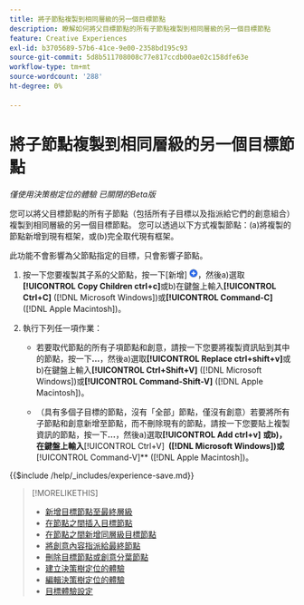 ```yaml
---
title: 將子節點複製到相同層級的另一個目標節點
description: 瞭解如何將父目標節點的所有子節點複製到相同層級的另一個目標節點
feature: Creative Experiences
exl-id: b3705689-57b6-41ce-9e00-2358bd195c93
source-git-commit: 5d8b511708008c77e817ccdb00ae02c158dfe63e
workflow-type: tm+mt
source-wordcount: '288'
ht-degree: 0%

---
```


# 將子節點複製到相同層級的另一個目標節點

*僅使用決策樹定位的體驗*
*已關閉的Beta版*

您可以將父目標節點的所有子節點（包括所有子目標以及指派給它們的創意組合）複製到相同層級的另一個目標節點。 您可以透過以下方式複製節點：(a)將複製的節點新增到現有框架，或(b)完全取代現有框架。<!-- Give the main use case or an example to explain. -->

此功能不會影響為父節點指定的目標，只會影響子節點。

<!-- 1. [ways to get to the decision tree] -->

1. 按一下您要複製其子系的父節點，按一下[新增] ![](/help/creative/assets/add.png "")，然後a\)選取&#x200B;**[!UICONTROL Copy Children ctrl+c]**&#x200B;或b\)在鍵盤上輸入&#x200B;**[!UICONTROL Ctrl+C]** ([!DNL Microsoft Windows])或&#x200B;**[!UICONTROL Command-C]** ([!DNL Apple Macintosh])。

1. 執行下列任一項作業：

   * 若要取代節點的所有子項節點和創意，請按一下您要將複製資訊貼到其中的節點，按一下&#x200B;**...**，然後a\)選取&#x200B;**[!UICONTROL Replace ctrl+shift+v]**&#x200B;或b\)在鍵盤上輸入&#x200B;**[!UICONTROL Ctrl+Shift+V]** ([!DNL Microsoft Windows])或&#x200B;**[!UICONTROL Command-Shift-V]** ([!DNL Apple Macintosh])。

   * （具有多個子目標的節點，沒有「全部」節點，僅沒有創意）若要將所有子節點和創意新增至節點，而不刪除現有的節點，請按一下您要貼上複製資訊的節點，按一下&#x200B;**...**，然後a\)選取&#x200B;**[!UICONTROL Add ctrl+v]** **或b\)，在鍵盤上輸入&#x200B;**&#x200B;[!UICONTROL Ctrl+V] **&#x200B; ([!DNL Microsoft Windows])或&#x200B;**&#x200B;[!UICONTROL Command-V]** ([!DNL Apple Macintosh])。

<!--
1. (Optional) To save the experience, click **[!UICONTROL Save]**, and then do the following.
...

These formatted steps are inserted automatically from text in the following file in the _includes folder, which reused in multiple places.
-->

{{$include /help/_includes/experience-save.md}}

>[!MORELIKETHIS]
>
>* [新增目標節點至最終層級](experience-target-node-add-final.md)
>* [在節點之間插入目標節點](experience-target-node-add-inner.md)
>* [在節點之間新增同層級目標節點](experience-target-node-add-sibling.md)
>* [將創意內容指派給最終節點](experience-assign-creative-bundles.md)
>* [刪除目標節點或創意分葉節點](/help/creative/experiences/experience-target-node-delete.md)
>* [建立決策樹定位的體驗](experience-create-targeting.md)
>* [編輯決策樹定位的體驗](experience-edit-targeting.md)
>* [目標體驗設定](experience-settings-targeting.md)
